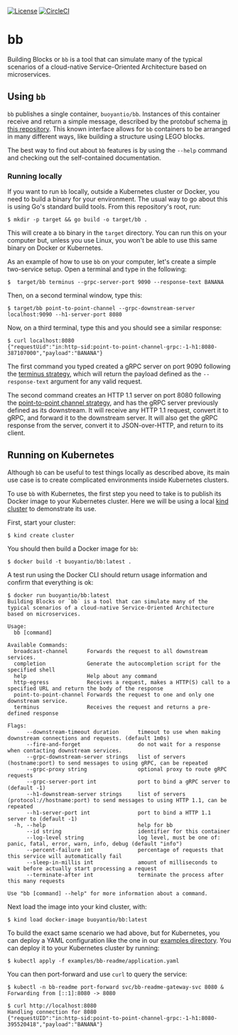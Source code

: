 [![License](https://img.shields.io/badge/License-Apache%202.0-blue.svg)](https://opensource.org/licenses/Apache-2.0)
[![CircleCI](https://circleci.com/gh/BuoyantIO/bb.svg?style=shield)](https://circleci.com/gh/BuoyantIO/bb)

# bb

Building Blocks or `bb` is a tool that can simulate many of the typical
scenarios of a cloud-native Service-Oriented Architecture based on
microservices.

## Using `bb`
`bb` publishes a single container, `buoyantio/bb`. Instances of this container
receive and return a simple message, described by the protobuf schema [in this
repository](api.proto). This known interface allows for `bb` containers to be
arranged in many different ways, like building a structure using LEGO blocks.

The best way to find out about `bb` features is by using the `--help` command
and checking out the self-contained documentation.

### Running locally
If you want to run `bb` locally, outside a Kubernetes cluster or Docker, you
need to build a binary for your environment. The usual way to go about this is
using Go's standard build tools. From this repository's root, run:

    $ mkdir -p target && go build -o target/bb .

This will create a `bb` binary in the `target` directory. You can run this on
your computer but, unless you use Linux, you won't be able to use this same
binary on Docker or Kubernetes.

As an example of how to use `bb` on your computer, let's create a simple
two-service setup. Open a terminal and type in the following:

    $  target/bb terminus --grpc-server-port 9090 --response-text BANANA

Then, on a second terminal window, type this:

    $ target/bb point-to-point-channel --grpc-downstream-server localhost:9090 --h1-server-port 8080

Now, on a third terminal, type this and you should see a similar response:

    $ curl localhost:8080
    {"requestUid":"in:http-sid:point-to-point-channel-grpc:-1-h1:8080-387107000","payload":"BANANA"}

The first command you typed created a gRPC server on port 9090 following the
[terminus strategy](strategies/terminus.go), which will return the payload
defined as the `--response-text` argument for any valid request.

The second command creates an HTTP 1.1 server on port 8080 following the
[point-to-point channel strategy](strategies/point_to_point_channel.go), and has
the gRPC server previously defined as its downstream. It will receive any HTTP
1.1 request, convert it to gRPC, and forward it to the downstream server. It
will also get the gRPC response from the server, convert it to JSON-over-HTTP,
and return to its client.

## Running on Kubernetes
Although `bb` can be useful to test things locally as described above, its main
use case is to create complicated environments inside Kubernetes clusters.

To use `bb` with Kubernetes, the first step you need to take is to publish its
Docker image to your Kubernetes cluster. Here we will be using a local [kind
cluster](https://kind.sigs.k8s.io/) to demonstrate its use.

First, start your cluster:

    $ kind create cluster

You should then build a Docker image for `bb`:

    $ docker build -t buoyantio/bb:latest .

A test run using the Docker CLI should return usage information and confirm that
everything is ok:

    $ docker run buoyantio/bb:latest
    Building Blocks or `bb` is a tool that can simulate many of the typical scenarios of a cloud-native Service-Oriented Architecture based on microservices.

    Usage:
      bb [command]

    Available Commands:
      broadcast-channel      Forwards the request to all downstream services.
      completion             Generate the autocompletion script for the specified shell
      help                   Help about any command
      http-egress            Receives a request, makes a HTTP(S) call to a specified URL and return the body of the response
      point-to-point-channel Forwards the request to one and only one downstream service.
      terminus               Receives the request and returns a pre-defined response

    Flags:
          --downstream-timeout duration      timeout to use when making downstream connections and requests. (default 1m0s)
          --fire-and-forget                  do not wait for a response when contacting downstream services.
          --grpc-downstream-server strings   list of servers (hostname:port) to send messages to using gRPC, can be repeated
          --grpc-proxy string                optional proxy to route gRPC requests
          --grpc-server-port int             port to bind a gRPC server to (default -1)
          --h1-downstream-server strings     list of servers (protocol://hostname:port) to send messages to using HTTP 1.1, can be repeated
          --h1-server-port int               port to bind a HTTP 1.1 server to (default -1)
      -h, --help                             help for bb
          --id string                        identifier for this container
          --log-level string                 log level, must be one of: panic, fatal, error, warn, info, debug (default "info")
          --percent-failure int              percentage of requests that this service will automatically fail
          --sleep-in-millis int              amount of milliseconds to wait before actually start processing a request
          --terminate-after int              terminate the process after this many requests

    Use "bb [command] --help" for more information about a command.

Next load the image into your kind cluster, with:

    $ kind load docker-image buoyantio/bb:latest

To build the exact same scenario we had above, but for Kubernetes, you can
deploy a YAML configuration like the one in our [examples directory](examples).
You can deploy it to your Kubernetes cluster by running:

    $ kubectl apply -f examples/bb-readme/application.yaml

You can then port-forward and use `curl` to query the service:

    $ kubectl -n bb-readme port-forward svc/bb-readme-gateway-svc 8080 &
    Forwarding from [::1]:8080 -> 8080

    $ curl http://localhost:8080
    Handling connection for 8080
    {"requestUID":"in:http-sid:point-to-point-channel-grpc:-1-h1:8080-395520418","payload":"BANANA"}
